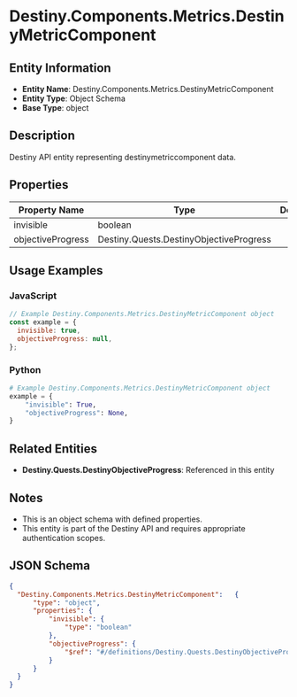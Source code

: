 # Destiny.Components.Metrics.DestinyMetricComponent

## Entity Information
- **Entity Name**: Destiny.Components.Metrics.DestinyMetricComponent
- **Entity Type**: Object Schema
- **Base Type**: object

## Description
Destiny API entity representing destinymetriccomponent data.

## Properties

| Property Name | Type | Description | Required |
|---------------|------|-------------|----------|
| invisible | boolean |  | No |
| objectiveProgress | Destiny.Quests.DestinyObjectiveProgress |  | No |

## Usage Examples

### JavaScript
```javascript
// Example Destiny.Components.Metrics.DestinyMetricComponent object
const example = {
  invisible: true,
  objectiveProgress: null,
};
```

### Python
```python
# Example Destiny.Components.Metrics.DestinyMetricComponent object
example = {
    "invisible": True,
    "objectiveProgress": None,
}
```

## Related Entities
- **Destiny.Quests.DestinyObjectiveProgress**: Referenced in this entity

## Notes
- This is an object schema with defined properties.
- This entity is part of the Destiny API and requires appropriate authentication scopes.

## JSON Schema
```json
{
  "Destiny.Components.Metrics.DestinyMetricComponent":   {
      "type": "object",
      "properties": {
          "invisible": {
              "type": "boolean"
          },
          "objectiveProgress": {
              "$ref": "#/definitions/Destiny.Quests.DestinyObjectiveProgress"
          }
      }
  }
}
```
